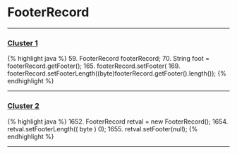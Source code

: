 # FooterRecord

***

### [Cluster 1](./1)
{% highlight java %}
59.   FooterRecord footerRecord;
70. String foot = footerRecord.getFooter();
165. footerRecord.setFooter(
169. footerRecord.setFooterLength((byte)footerRecord.getFooter().length());
{% endhighlight %}

***

### [Cluster 2](./2)
{% highlight java %}
1652. FooterRecord retval = new FooterRecord();
1654. retval.setFooterLength(( byte ) 0);
1655. retval.setFooter(null);
{% endhighlight %}

***


